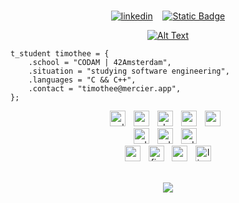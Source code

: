 <div align="center">
<br>
	
[![linkedin](https://img.shields.io/badge/-timothee-313131?style=flat-square&labelColor=green&logo=LinkedIn&logoColor=black&color=green)](https://www.linkedin.com/in/timotheem/) &nbsp;&nbsp; [![Static Badge](https://img.shields.io/badge/-myGitea-313131?style=flat-square&labelColor=green&logo=Gitea&logoColor=black&color=green)](https://git.devo.pw/timothee)

[![Alt Text](https://i.ibb.co/FbJxhPY/273194633-dfe7185d-72bf-4e98-9ec0-11fc2a39d074.gif)](https://git.devo.pw/timothee)

  
</div>

```
t_student timothee = {
    .school = "CODAM | 42Amsterdam",
    .situation = "studying software engineering",
    .languages = "C && C++",
    .contact = "timothee@mercier.app",
}; 
```
<div align="center">
  <img src="https://img.shields.io/badge/C++-00599C?logo=cplusplus&logoColor=white&style=for-the-badge" height="25" alt="cplusplus logo"  />
  <img width="5" />
  <img src="https://img.shields.io/badge/C-A8B9CC?logo=c&logoColor=black&style=for-the-badge" height="25" alt="c logo"  />
  <img width="5" />
  <img src="https://img.shields.io/badge/Docker-2496ED?logo=docker&logoColor=white&style=for-the-badge" height="25" alt="docker logo"  />
  <img width="5" />
  <img src="https://img.shields.io/badge/WooCommerce-96588A?logo=woocommerce&logoColor=white&style=for-the-badge" height="25" alt="woocommerce logo"  />
  <img width="5" />
  <img src="https://img.shields.io/badge/WordPress-21759B?logo=wordpress&logoColor=white&style=for-the-badge" height="25" alt="wordpress logo"  />
  <img width="5" /><br>
  <img src="https://img.shields.io/badge/Adobe Illustrator-FF9A00?logo=adobeillustrator&logoColor=black&style=for-the-badge" height="25" alt="adobeillustrator logo"  />
  <img width="5" />
  <img src="https://img.shields.io/badge/Adobe Photoshop-31A8FF?logo=adobephotoshop&logoColor=black&style=for-the-badge" height="25" alt="adobephotoshop logo"  />
  <img width="5" />
  <img src="https://img.shields.io/badge/Adobe Premiere Pro-9999FF?logo=adobepremierepro&logoColor=black&style=for-the-badge" height="25" alt="adobepremierepro logo"  />
  <img width="5" /><br>
  <img src="https://img.shields.io/badge/Canva-00C4CC?logo=canva&logoColor=black&style=for-the-badge" height="25" alt="canva logo"  />
  <img width="5" />
  <img src="https://img.shields.io/badge/Figma-F24E1E?logo=figma&logoColor=white&style=for-the-badge" height="25" alt="figma logo"  />
  <img width="5" />
  <img src="https://img.shields.io/badge/Apple-000000?logo=apple&logoColor=white&style=for-the-badge" height="25" alt="apple logo"  />
  <img width="5" />
  <img src="https://img.shields.io/badge/Linux-FCC624?logo=linux&logoColor=black&style=for-the-badge" height="25" alt="linux logo"  />

<br><img src="https://cdn.zmescience.com/wp-content/uploads/2016/11/adIQY0faHJIPK.gif"></div>




 <br></td>
    </tr>
</table>
</div>
</div>
